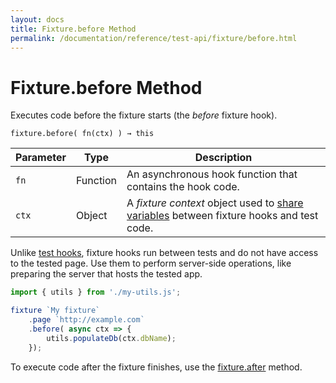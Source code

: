 ```yaml
---
layout: docs
title: Fixture.before Method
permalink: /documentation/reference/test-api/fixture/before.html
---
```

# Fixture.before Method

Executes code before the fixture starts (the *before* fixture hook).

```text
fixture.before( fn(ctx) ) → this
```

Parameter | Type     | Description
--------- | -------- | ---------------------------------------------------------------------------
`fn`      | Function | An asynchronous hook function that contains the hook code.
`ctx`     | Object   | A *fixture context* object used to [share variables](../../../guides/basic-guides/organize-tests.md#share-variables-between-fixture-hooks-and-test-code) between fixture hooks and test code.

Unlike [test hooks](../../../guides/basic-guides/organize-tests.md#test-hooks), fixture hooks run between tests and do not have access to the tested page. Use them to perform server-side operations, like preparing the server that hosts the tested app.

```js
import { utils } from './my-utils.js';

fixture `My fixture`
    .page `http://example.com`
    .before( async ctx => {
        utils.populateDb(ctx.dbName);
    });
```

To execute code after the fixture finishes, use the [fixture.after](after.md) method.

